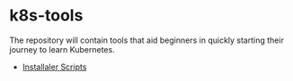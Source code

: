 # k8s-tools
The repository will contain tools that aid beginners in quickly starting their journey to learn Kubernetes.

- [Installaler Scripts](/01-installers/)
